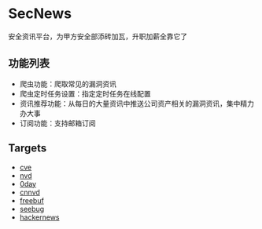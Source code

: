 # SecNews

安全资讯平台，为甲方安全部添砖加瓦，升职加薪全靠它了

## 功能列表

- 爬虫功能：爬取常见的漏洞资讯
- 爬虫定时任务设置：指定定时任务在线配置
- 资讯推荐功能：从每日的大量资讯中推送公司资产相关的漏洞资讯，集中精力办大事
- 订阅功能：支持邮箱订阅

## Targets
- [cve](https://cve.mitre.org/)
- [nvd](https://nvd.nist.gov/)
- [0day](https://0day.city/)
- [cnnvd](http://www.cnnvd.org.cn/)
- [freebuf](https://www.freebuf.com/)
- [seebug](https://www.seebug.org/)
- [hackernews](http://hackernews.cc/)
